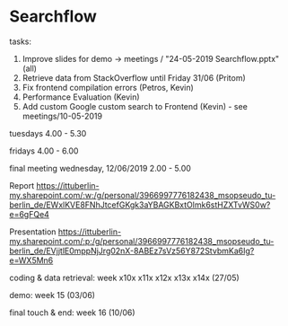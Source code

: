 # Searchflow

tasks:
1. Improve slides for demo -> meetings / "24-05-2019 Searchflow.pptx" (all)
3. Retrieve data from StackOverflow until Friday 31/06 (Pritom)
4. Fix frontend compilation errors (Petros, Kevin)
5. Performance Evaluation (Kevin)
6. Add custom Google custom search to Frontend (Kevin) - see meetings/10-05-2019


tuesdays 4.00 - 5.30

fridays 4.00 - 6.00

final meeting wednesday, 12/06/2019 2.00 - 5.00


Report https://ittuberlin-my.sharepoint.com/:w:/g/personal/3966997776182438_msopseudo_tu-berlin_de/EWxlKVE8FNhJtcefGKgk3aYBAGKBxtOlmk6stHZXTvWS0w?e=6gFQe4

Presentation https://ittuberlin-my.sharepoint.com/:p:/g/personal/3966997776182438_msopseudo_tu-berlin_de/EVjjtlE0mppNjJrg02nX-8ABEz7sVz56Y872StvbmKa6Ig?e=WX5Mn6


coding & data retrieval: week x10x x11x x12x x13x x14x (27/05)

demo: week 15 (03/06)

final touch & end: week 16 (10/06)
